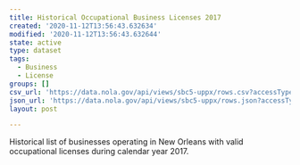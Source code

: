 ```yaml
---
title: Historical Occupational Business Licenses 2017
created: '2020-11-12T13:56:43.632634'
modified: '2020-11-12T13:56:43.632644'
state: active
type: dataset
tags:
  - Business
  - License
groups: []
csv_url: 'https://data.nola.gov/api/views/sbc5-uppx/rows.csv?accessType=DOWNLOAD'
json_url: 'https://data.nola.gov/api/views/sbc5-uppx/rows.json?accessType=DOWNLOAD'
layout: post

---
```

Historical list of businesses operating in New Orleans with valid occupational licenses during calendar year 2017.
